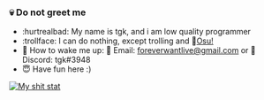### :skull: Do not greet me 
* :hurtrealbad: My name is tgk, and i am low quality programmer
* :trollface: I can do nothing, except trolling and :ghost:[Osu!](https://github.com/ppy/osu)
* :hocho: How to wake me up: :toilet: Email: foreverwantlive@gmail.com or :hankey: Discord: tgk#3948
* :innocent: Have fun here :)

[![My shit stat](https://github-readme-stats.vercel.app/api?username=tgkzz)](https://github.com/anuraghazra/github-readme-stats)

<!--
**tgkzz/tgkzz** is a ✨ _special_ ✨ repository because its `README.md` (this file) appears on your GitHub profile.
